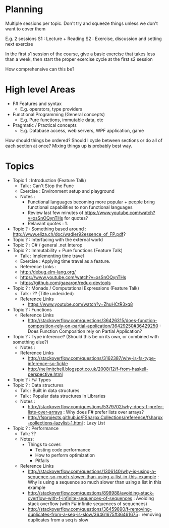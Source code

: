 # Planning
Multiple sessions per topic. Don't try and squeeze things unless we don't want to cover them

E.g. 2 sessions
  S1 : Lecture + Reading
  S2 : Exercise, discussion and setting next exercise

In the first s1 session of the course, give a basic exercise that takes less than a week, then start the proper exercise cycle at the first s2 session

How comprehensive can this be?

# High level Areas
- F# Features and syntax
  - E.g. operators, type providers
- Functional Programming (General concepts)
  - E.g. Pure functions, immutable data, etc    
- Pragmatic / Practical concepts
  -  E.g. Database access, web servers, WPF application, game

How should things be ordered? Should I cycle between sections or do all of each section at once? Mixing things up is probably best way.

# Topics

- Topic 1 : Introduction (Feature Talk)
  - Talk : Can't Stop the Func
  - Exercise : Environment setup and playground
  - Notes :
    - Functional languages becoming more popular + people bring functional capabilities to non functional languages
    - Review last few minutes of https://www.youtube.com/watch?v=xsSnOQynTHs for quotes?
    - Relavant quotes : 1.
- Topic ? : Something based around : http://www.eliza.ch/doc/wadler92essence_of_FP.pdf?
- Topic ? : Interfacing with the external world
- Topic ? : C# / general .net Interop
- Topic ? : Immutability + Pure functions (Feature Talk)
  - Talk : Implementing time travel
  - Exercise : Applying time travel as a feature.
  - Reference Links :
   - http://debug.elm-lang.org/
   - https://www.youtube.com/watch?v=xsSnOQynTHs
   - https://github.com/gaearon/redux-devtools
- Topic ? : Monads / Computational Expressions (Feature Talk)
  - Talk : ?? (Title undecided)
  - Reference Links
    - https://www.youtube.com/watch?v=ZhuHCtR3xq8
- Topic ? : Functions
  - Reference Links
    - http://stackoverflow.com/questions/36426315/does-function-composition-rely-on-partial-application/36429250#36429250 : Does Function Composition rely on Partial Application?
- Topic ? : Type inference? (Should this be on its own, or combined with something else?)
  - Notes :
  - Reference Links
    - http://stackoverflow.com/questions/3162387/why-is-fs-type-inference-so-fickle
    - http://neilmitchell.blogspot.co.uk/2008/12/f-from-haskell-perspective.html
- Topic ? : F# Types
- Topic ? : Data structures
  - Talk : Built in data structures
  - Talk : Popular data structures in Libraries
  - Notes :
    - http://stackoverflow.com/questions/5379702/why-does-f-prefer-lists-over-arrays : Why does F# prefer lists over arrays?
    - http://fsprojects.github.io/FSharpx.Collections/reference/fsharpx-collections-lazylist-1.html : Lazy List
- Topic ? : Performance
  - Talk: ??
  - Notes:
    - Things to cover:
      - Testing code performance
      - How to perform optimization
      - Pitfalls
  - Reference Links
    - http://stackoverflow.com/questions/1306140/why-is-using-a-sequence-so-much-slower-than-using-a-list-in-this-example : Why is using a sequence so much slower than using a list in this example
    - http://stackoverflow.com/questions/898988/avoiding-stack-overflow-with-f-infinite-sequences-of-sequences : Avoiding stack overflow (with F# infinite sequences of sequences)
    - http://stackoverflow.com/questions/36459890/f-removing-duplicates-from-a-seq-is-slow/36461675#36461675 : removing duplicates from a seq is slow
